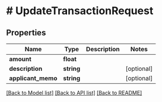 # # UpdateTransactionRequest

## Properties

Name | Type | Description | Notes
------------ | ------------- | ------------- | -------------
**amount** | **float** |  |
**description** | **string** |  | [optional]
**applicant_memo** | **string** |  | [optional]

[[Back to Model list]](../../README.md#models) [[Back to API list]](../../README.md#endpoints) [[Back to README]](../../README.md)
